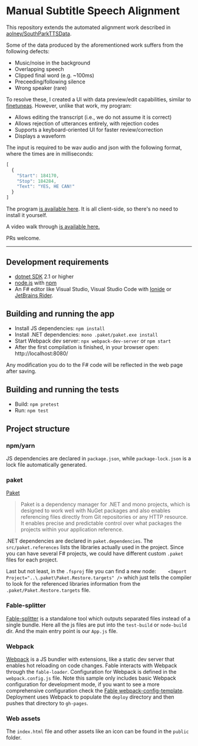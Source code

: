 # Manual Subtitle Speech Alignment

This repository extends the automated alignment work described in [aolney/SouthParkTTSData](https://github.com/aolney/SouthParkTTSData).

Some of the data produced by the aforementioned work suffers from the following defects:

- Music/noise in the background
- Overlapping speech
- Clipped final word (e.g. ~100ms)
- Preceeding/following silence
- Wrong speaker (rare)

To resolve these, I created a UI with data preview/edit capabilities, similar to [finetuneas](https://github.com/ozdefir/finetuneas).
However, unlike that work, my program:

- Allows editing the transcript (i.e., we do not assume it is correct)
- Allows rejection of utterances entirely, with rejection codes
- Supports a keyboard-oriented UI for faster review/correction
- Displays a waveform

The input is required to be wav audio and json with the following format, where the times are in milliseconds:
``` javascript
[
  {
    "Start": 184170,
    "Stop": 184284,
    "Text": "YES, HE CAN!"
  }
]
```
The program [is available here](https://olney.ai/manual-subtitle-speech-alignment). It is all client-side, so there's no need to install it yourself.

A video walk through [is available here.](https://www.youtube.com/watch?v=mB0pBMFo6Sk)

PRs welcome.

------------------------------

## Development requirements

* [dotnet SDK](https://www.microsoft.com/net/download/core) 2.1 or higher
* [node.js](https://nodejs.org) with [npm](https://www.npmjs.com/)
* An F# editor like Visual Studio, Visual Studio Code with [Ionide](http://ionide.io/) or [JetBrains Rider](https://www.jetbrains.com/rider/).

## Building and running the app

* Install JS dependencies: `npm install`
* Install .NET dependencies: `mono .paket/paket.exe install`
* Start Webpack dev server: `npx webpack-dev-server` or `npm start`
* After the first compilation is finished, in your browser open: http://localhost:8080/

Any modification you do to the F# code will be reflected in the web page after saving.

## Building and running the tests

* Build: `npm pretest`
* Run: `npm test`

## Project structure

### npm/yarn

JS dependencies are declared in `package.json`, while `package-lock.json` is a lock file automatically generated.

### paket

[Paket](https://fsprojects.github.io/Paket/) 

> Paket is a dependency manager for .NET and mono projects, which is designed to work well with NuGet packages and also enables referencing files directly from Git repositories or any HTTP resource. It enables precise and predictable control over what packages the projects within your application reference.

.NET dependencies are declared in `paket.dependencies`. The `src/paket.references` lists the libraries actually used in the project. Since you can have several F# projects, we could have different custom `.paket` files for each project.

Last but not least, in the `.fsproj` file you can find a new node: `	<Import Project="..\.paket\Paket.Restore.targets" />` which just tells the compiler to look for the referenced libraries information from the `.paket/Paket.Restore.targets` file.

### Fable-splitter

[Fable-splitter]() is a standalone tool which outputs separated files instead of a single bundle. Here all the js files are put into the `test-build` or `node-build`  dir. And the main entry point is our `App.js` file.

### Webpack

[Webpack](https://webpack.js.org) is a JS bundler with extensions, like a static dev server that enables hot reloading on code changes. Fable interacts with Webpack through the `fable-loader`. Configuration for Webpack is defined in the `webpack.config.js` file. Note this sample only includes basic Webpack configuration for development mode, if you want to see a more comprehensive configuration check the [Fable webpack-config-template](https://github.com/fable-compiler/webpack-config-template/blob/master/webpack.config.js). Deployment uses Webpack to populate the `deploy` directory and then pushes that directory to `gh-pages`.

### Web assets

The `index.html` file and other assets like an icon can be found in the `public` folder.